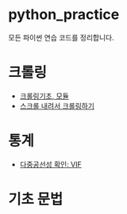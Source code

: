 # python_practice
모든 파이썬 연습 코드를 정리합니다.

# 크롤링
- [크롤링기초, 모듈](크롤링기초.ipynb)
- [스크롤 내려서 크롤링하기](스크롤내려서_크롤링하기.ipynb)




# 통계
- [다중공선성 확인: VIF](다중공선성_확인.ipynb)

# 기초 문법
